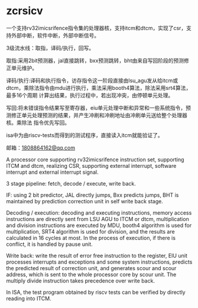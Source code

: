 # zcrsicv


一个支持rv32imicsrifence指令集的处理器核，支持itcm和dtcm，实现了csr，支持外部中断，软件中断，外部中断信号。

3级流水线：取指，译码/执行，回写。

取指:采用2bit预测器，jal直接跳转，bxx预测跳转，bht由来自写回阶段的预测修正单元维护。

译码/执行:译码和执行指令，访存指令这一阶段直接由lsu_agu发从给itcm或dtcm，乘除法指令由mdu进行执行，乘法采用booth4算法，除法采用srt4算法，最多16个周期          计算出结果，执行过程中，若出现冲突，由停顿单元处理。

写回:将未错误指令结果写至寄存器，eiu单元处理中断和异常和一些系统指令，预测修正单元处理预测的结果，并产生冲刷和冲刷地址由冲刷单元送给整个处理器核。乘除法     指令优先写回。

isa中为由riscv-tests而得到的测试程序，直接读入itcm就能验证了。

邮箱：1808864162@qq.com


A processor core supporting rv32imicsrifence instruction set, supporting ITCM and dtcm, realizing CSR, supporting external interrupt, software interrupt and external interrupt signal.


3 stage pipeline: fetch, decode / execute, write back.


IF: using 2 bit predictor, JAL directly jumps, Bxx predicts jumps, BHT is maintained by prediction correction unit in self write back stage.


Decoding / execution: decoding and executing instructions, memory access instructions are directly sent from LSU AGU to ITCM or dtcm, multiplication and division instructions are executed by MDU, booth4 algorithm is used for multiplication, SRT4 algorithm is used for division, and the results are calculated in 16 cycles at most. In the process of execution, if there is conflict, it is handled by pause unit.


Write back: write the result of error free instruction to the register, EIU unit processes interrupts and exceptions and some system instructions, predicts the predicted result of correction unit, and generates scour and scour address, which is sent to the whole processor core by scour unit. The multiply divide instruction takes precedence over write back.


In ISA, the test program obtained by riscv tests can be verified by directly reading into ITCM.
